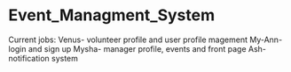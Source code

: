 # Event_Managment_System

Current jobs:
Venus- volunteer profile and user profile magement
My-Ann-  login and sign up
Mysha- manager profile, events and front page
Ash- notification system
